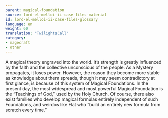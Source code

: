 ```yaml
---
parent: magical-foundation
source: lord-el-melloi-ii-case-files-material
id: lord-el-melloi-ii-case-files-glossary
language: en
weight: 60
translation: "TwilightsCall"
category:
- magecraft
- other
---
```


A magical theory engraved into the world. It’s strength is greatly influenced by the faith and the collective unconscious of the people.
As a Mystery propagates, it loses power. However, the reason they become more stable as knowledge about them spreads, though it may seem contradictory at first glance, is because of this system of Magical Foundations.
In the present day, the most widespread and most powerful Magical Foundation is the “Teachings of God,” used by the Holy Church.
Of course, there also exist families who develop magical formulas entirely independent of such Foundations, and weirdos like Flat who “build an entirely new formula from scratch every time.”
